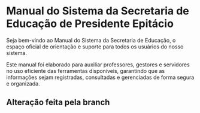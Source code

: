 # Manual do Sistema da Secretaria de Educação de Presidente Epitácio

Seja bem-vindo ao Manual do Sistema da Secretaria de Educação, o espaço oficial de orientação e suporte para todos os usuários do nosso sistema.

Este manual foi elaborado para auxiliar professores, gestores e servidores no uso eficiente das ferramentas disponíveis, garantindo que as informações sejam registradas, consultadas e gerenciadas de forma segura e organizada.


## Alteração feita pela branch
